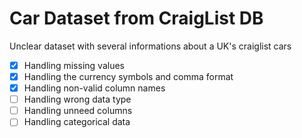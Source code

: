 # Car Dataset from CraigList DB
Unclear dataset with several informations about a UK's craiglist cars
  - [x] Handling missing values
  - [x] Handling the currency symbols and comma format
  - [x] Handling non-valid column names
  - [ ] Handling wrong data type 
  - [ ] Handling unneed columns
  - [ ] Handling categorical data
